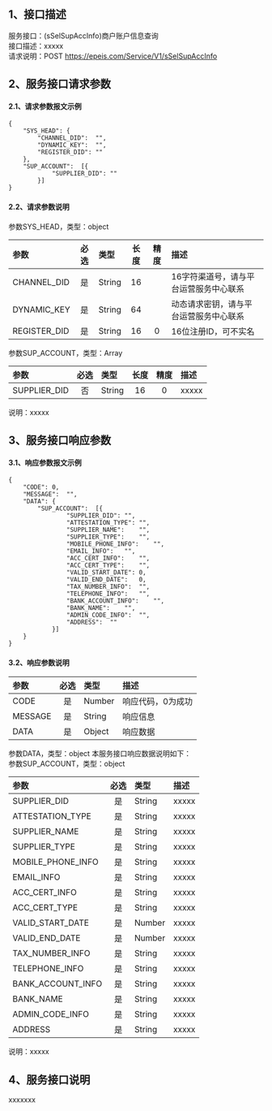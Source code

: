 ## 1、接口描述  
服务接口：(sSelSupAccInfo)商户账户信息查询  
接口描述：xxxxx  
请求说明：POST https://epeis.com/Service/V1/sSelSupAccInfo  
  
## 2、服务接口请求参数  
#### 2.1、请求参数报文示例  
~~~  
{
	"SYS_HEAD":	{
		"CHANNEL_DID":	"",
		"DYNAMIC_KEY":	"",
		"REGISTER_DID":	""
	},
	"SUP_ACCOUNT":	[{
			"SUPPLIER_DID":	""
		}]
}  
~~~  
#### 2.2、请求参数说明  
参数SYS_HEAD，类型：object  
  
| 参数 | 必选 | 类型 | 长度 | 精度 | 描述 |  
| :----------------- | :----: | :-------- | :----: | :----: | :---------------- |  
| CHANNEL_DID | 是 | String | 16 |   | 16字符渠道号，请与平台运营服务中心联系 |  
| DYNAMIC_KEY | 是 | String | 64 |   | 动态请求密钥，请与平台运营服务中心联系 |  
| REGISTER_DID      |  是  | String   | 16 | 0 | 16位注册ID，可不实名 |  
  
参数SUP_ACCOUNT，类型：Array  
  
| 参数              | 必选 | 类型     | 长度 | 精度 | 描述             |  
| :----------------- | :----: | :-------- | :----: | :----: | :---------------- |  
| SUPPLIER_DID |  否  | String   | 16 | 0 | xxxxx |  
  
说明：xxxxx  
  
## 3、服务接口响应参数  
#### 3.1、响应参数报文示例  
~~~  
{
	"CODE":	0,
	"MESSAGE":	"",
	"DATA":	{
		"SUP_ACCOUNT":	[{
				"SUPPLIER_DID":	"",
				"ATTESTATION_TYPE":	"",
				"SUPPLIER_NAME":	"",
				"SUPPLIER_TYPE":	"",
				"MOBILE_PHONE_INFO":	"",
				"EMAIL_INFO":	"",
				"ACC_CERT_INFO":	"",
				"ACC_CERT_TYPE":	"",
				"VALID_START_DATE":	0,
				"VALID_END_DATE":	0,
				"TAX_NUMBER_INFO":	"",
				"TELEPHONE_INFO":	"",
				"BANK_ACCOUNT_INFO":	"",
				"BANK_NAME":	"",
				"ADMIN_CODE_INFO":	"",
				"ADDRESS":	""
			}]
	}
}  
~~~  
#### 3.2、响应参数说明  
  
| 参数              | 必选 | 类型     | 描述             |  
| :----------------- | :----: | :-------- | :---------------- |  
| CODE | 是 | Number | 响应代码，0为成功 |  
| MESSAGE | 是 | String | 响应信息 |  
| DATA | 是 | Object | 响应数据 |  
  
参数DATA，类型：object 本服务接口响应数据说明如下：  
参数SUP_ACCOUNT，类型：object  
  

| 参数              | 必选 | 类型     | 描述             |  
| :----------------- | :----: | :-------- | :---------------- |  
| SUPPLIER_DID |  是  | String   | xxxxx |  
| ATTESTATION_TYPE |  是  | String   | xxxxx |  
| SUPPLIER_NAME |  是  | String   | xxxxx |  
| SUPPLIER_TYPE |  是  | String   | xxxxx |  
| MOBILE_PHONE_INFO |  是  | String   | xxxxx |  
| EMAIL_INFO |  是  | String   | xxxxx |  
| ACC_CERT_INFO |  是  | String   | xxxxx |  
| ACC_CERT_TYPE |  是  | String   | xxxxx |  
| VALID_START_DATE |  是  | Number   | xxxxx |  
| VALID_END_DATE |  是  | Number   | xxxxx |  
| TAX_NUMBER_INFO |  是  | String   | xxxxx |  
| TELEPHONE_INFO |  是  | String   | xxxxx |  
| BANK_ACCOUNT_INFO |  是  | String   | xxxxx |  
| BANK_NAME |  是  | String   | xxxxx |  
| ADMIN_CODE_INFO |  是  | String   | xxxxx |  
| ADDRESS |  是  | String   | xxxxx |  
  
说明：xxxxx  
## 4、服务接口说明  
xxxxxxx  

